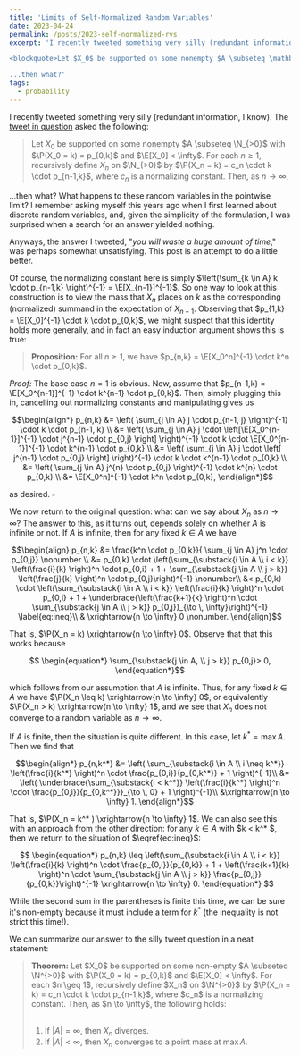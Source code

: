 ```yaml
---
title: 'Limits of Self-Normalized Random Variables'
date: 2023-04-24
permalink: /posts/2023-self-normalized-rvs
excerpt: 'I recently tweeted something very silly (redundant information, I know). The [tweet in question](https://twitter.com/mr_roberts_z/status/1650471367299440641) asked the following:

<blockquote>Let $X_0$ be supported on some nonempty $A \subseteq \mathbb{N}_{>0}$ with $\mathbb{P}(X_0 = k) = p_{0,k}$ and $\mathbb{E}[X_0] < \infty$. For each $n \geq 1$, recursively define $X_n$ on $\mathbb{N}_{>0}$ by $\mathbb{P}(X_n = k) = c_n \cdot k \cdot p_{n-1,k}$, where $c_n$ is a normalizing constant. Then, as $n \to \infty$</blockquote>

...then what?'
tags:
  - probability
---
```

$\newcommand{\N}{\mathbb{N}}$
$\newcommand{\E}{\mathbb{E}}$
$\renewcommand{\P}{\mathbb{P}}$
I recently tweeted something very silly (redundant information, I know). The [tweet in question](https://twitter.com/mr_roberts_z/status/1650471367299440641) asked the following:

> Let $X_0$ be supported on some nonempty $A \subseteq \N_{>0}$ with $\P(X_0 = k) = p_{0,k}$ and $\E[X_0] < \infty$. For each $n \geq 1$, recursively define $X_n$ on $\N_{>0}$ by $\P(X_n = k) = c_n \cdot k \cdot p_{n-1,k}$, where $c_n$ is a normalizing constant. Then, as $n \to \infty$,

...then what? What happens to these random variables in the pointwise limit? I remember asking myself this years ago when I first learned about discrete random variables, and, given the simplicity of the formulation, I was surprised when a search for an answer yielded nothing.

Anyways, the answer I tweeted, "<i>you will waste a huge amount of time</i>," was perhaps somewhat unsatisfying. This post is an attempt to do a little better.

Of course, the normalizing constant here is simply $\left(\sum_{k \in A} k \cdot p_{n-1,k} \right)^{-1} = \E[X_{n-1}]^{-1}$. So one way to look at this construction is to view the mass that $X_n$ places on $k$ as the corresponding (normalized) summand in the expectation of $X_{n-1}$. Observing that $p_{1,k} = \E[X_0]^{-1} \cdot k \cdot p_{0,k}$, we might suspect that this identity holds more generally, and in fact an easy induction argument shows this is true:

> <b>Proposition:</b> For all $n \geq 1$, we have $p_{n,k} = \E[X_0^n]^{-1} \cdot k^n \cdot p_{0,k}$.

<i>Proof:</i> The base case $n=1$ is obvious. Now, assume that $p_{n-1,k} = \E[X_0^{n-1}]^{-1} \cdot k^{n-1} \cdot p_{0,k}$. Then, simply plugging this in, cancelling out normalizing constants and manipulating gives us

$$\begin{align*} 
p_{n,k} &= \left( \sum_{j \in A} j \cdot p_{n-1, j} \right)^{-1} \cdot k \cdot p_{n-1, k} \\
&= \left( \sum_{j \in A} j \cdot \left[\E[X_0^{n-1}]^{-1} \cdot j^{n-1} \cdot p_{0,j} \right] \right)^{-1} \cdot k \cdot \E[X_0^{n-1}]^{-1} \cdot k^{n-1} \cdot p_{0,k} \\
&= \left( \sum_{j \in A} j \cdot \left[ j^{n-1} \cdot p_{0,j} \right] \right)^{-1} \cdot k  \cdot k^{n-1} \cdot p_{0,k} \\
&= \left( \sum_{j \in A} j^{n} \cdot p_{0,j} \right)^{-1} \cdot  k^{n} \cdot p_{0,k} \\
&= \E[X_0^n]^{-1} \cdot k^n \cdot p_{0,k},
\end{align*}$$

as desired. $\square$

We now return to the original question: what can we say about $X_n$ as $n \to \infty$? The answer to this, as it turns out, depends solely on whether $A$ is infinite or not. If $A$ is infinite, then for any fixed $k \in A$ we have

$$\begin{align}
p_{n,k} &= \frac{k^n \cdot p_{0,k}}{ \sum_{j \in A} j^n \cdot p_{0,j}} \nonumber \\
&= p_{0,k} \cdot \left(\sum_{\substack{i \in A \\ i < k}} \left(\frac{i}{k} \right)^n \cdot p_{0,i} + 1 +  \sum_{\substack{j \in A \\ j > k}} \left(\frac{j}{k} \right)^n \cdot p_{0,j}\right)^{-1} \nonumber\\
&< p_{0,k} \cdot \left(\sum_{\substack{i \in A \\ i < k}} \left(\frac{i}{k} \right)^n \cdot p_{0,i} + 1 +  \underbrace{\left(\frac{k+1}{k} \right)^n \cdot \sum_{\substack{j \in A \\ j > k}} p_{0,j}}_{\to \, \infty}\right)^{-1} \label{eq:ineq}\\
& \xrightarrow{n \to \infty} 0 \nonumber.
\end{align}$$

That is, $\P(X_n = k) \xrightarrow{n \to \infty} 0$. Observe that that this works because 

$$ \begin{equation*} \sum_{\substack{j \in A, \\ j > k}} p_{0,j}> 0, \end{equation*}$$

which follows from our assumption that $A$ is infinite. Thus, for any fixed $k \in A$ we have $\P(X_n \leq k) \xrightarrow{n \to \infty} 0$, or equivalently $\P(X_n > k) \xrightarrow{n \to \infty} 1$, and we see that $X_n$ does not converge to a random variable as $n \to \infty$. 

If $A$ is finite, then the situation is quite different. In this case, let $k^* = \max A$. Then we find that 

$$\begin{align*}
p_{n,k^*} &=  \left( \sum_{\substack{i \in A \\ i \neq k^*}} \left(\frac{i}{k^*} \right)^n \cdot \frac{p_{0,i}}{p_{0,k^*}} + 1 \right)^{-1}\\
&= \left( \underbrace{\sum_{\substack{i < k^*}} \left(\frac{i}{k^*} \right)^n \cdot \frac{p_{0,i}}{p_{0,k^*}}}_{\to \, 0} + 1 \right)^{-1}\\
&\xrightarrow{n \to \infty} 1.
\end{align*}$$

That is, $\P(X_n = k^* ) \xrightarrow{n \to \infty} 1$. We can also see this with an approach from the other direction: for any $k \in A$ with $k < k^* $, then we return to the situation of $\eqref{eq:ineq}$: 

$$ \begin{equation*} p_{n,k} \leq \left(\sum_{\substack{i \in A \\ i < k}} \left(\frac{i}{k} \right)^n \cdot \frac{p_{0,i}}{p_{0,k}} + 1 +  \left(\frac{k+1}{k} \right)^n \cdot \sum_{\substack{j \in A \\ j > k}} \frac{p_{0,j}}{p_{0,k}}\right)^{-1} \xrightarrow{n \to \infty} 0. \end{equation*} $$

While the second sum in the parentheses is finite this time, we can be sure it's non-empty because it must include a term for $k^*$ (the inequality is not strict this time!).

We can summarize our answer to the silly tweet question in a neat statement:

<blockquote><b>Theorem:</b> Let $X_0$ be supported on some non-empty $A \subseteq \N^{>0}$ with $\P(X_0 = k) = p_{0,k}$ and $\E[X_0] < \infty$. For each $n \geq 1$, recursively define $X_n$ on $\N^{>0}$ by $\P(X_n = k) = c_n \cdot k \cdot p_{n-1,k}$, where $c_n$ is a normalizing constant. Then, as $n \to \infty$, the following holds:<br><br>

1) If $|A| = \infty$, then $X_n$ diverges.<br> 
2) If $|A| < \infty$, then $X_n$ converges to a point mass at $\max A$. </blockquote>